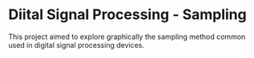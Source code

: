 # Diital Signal Processing - Sampling

This project aimed to explore graphically the sampling method common used in digital signal processing devices.
